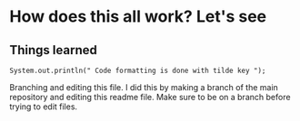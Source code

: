 # How does this all work? Let's see
## Things learned

` System.out.println(" Code formatting is done with tilde key "); `

Branching and editing this file. I did this by making a branch of the main repository and editing this readme file.
Make sure to be on a branch before trying to edit files.
